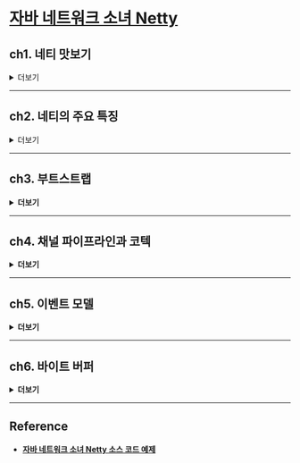 # [자바 네트워크 소녀 Netty](http://www.kyobobook.co.kr/product/detailViewKor.laf?ejkGb=KOR&mallGb=KOR&barcode=9788968482243&orderClick=LAG&Kc=)

## ch1. 네티 맛보기
<details>
<summary>더보기</summary>
<div markdown="1">

- [기본 에코 서버 만들기](./netty-example/src/main/java/ch1/echo/)
    - 텔넷 접속으로 `putty` 활용 (connection type : `Raw`)

- 데이터 이동의 방향성
    - 네티는 이벤트를 인바운드(Inbound) 이벤트와 아웃바운드(Outbound) 이벤트로 구분한 추상화 모델 제공

        ![image](https://user-images.githubusercontent.com/59307414/156346568-3286825f-b641-4624-8937-1e4924ed6f6a.png)

</div>
</details>

---

## ch2. 네티의 주요 특징

<details>
<summary>더보기</summary>
<div markdown="1">

> 네티는 <b>비동기 이벤트 기반</b> 네트워크 애플리케이션 프레임워크로써 유지보수를 고려한 고성능 <b>프로토콜 서버</b>와 클라이언트를 <b>빠르게 개발할 수 있다.

- [블로킹 서버와 논블로킹 서버](./netty-example/src/main/java/ch2/)
    - `ServerSocket` vs `ServerSocketChannel`
    - `serverSocketChannel.configureBlocking(false)` : ServerSocketChannel blocking 설정 dafault 값은 true, non-blocking으로 쓰기 위해서는 configureBlocking(false) 설정

### 이벤트 기반 프로그래밍
- 이벤트를 먼저 정의해두고 발생한 이벤트에 따라서 코드가 실행되도록 프로그램을 작성
- ex. Non-Blocking Socket의 `Selector`를 사용한 I/O 이벤트 감지

</div>
</details>

---

## ch3. 부트스트랩

<details>
<summary>더보기</summary>
<div markdown="1">

- Bootstrap은 네트워크 애플리케이션의 동작 방식에 대한 설정을 담당
    - `Bootstrap` : 클라이언트 애플리케이션 담당
    - `ServerBootstrap` : 서버 애플리케이션 담당

### `group` : 이벤트 루프 설정
- 데이터 송수신 처리를 위한 이벤트 루프를 설정

```java
// 이벤트 루프 설정 API
@SuppressWarnings("unchecked")
public B group(EventLoopGroup group) {
    if (group == null) {
        throw new NullPointerException("group");
    }
    if (group != null) {
        throw new IllegalStateException("group set already");
    }
    // 하나의 이벤트 루프만 설정
    this.group = group;
    return (B) this;
}
```

### `channel` : 소켓 입출력 모드 설정
- 소켓의 입출력 모드를 설정
- 부트스트랩의 channel 메서드에 드록된 소켓 채널 생성 클래스가 소켓 채널을 설정

|클래스|내용|
|---|---|
|`LocalServerChannel.class`|하나의 자바 가상머신에서 가사 통신을 위한 서버 소켓 채널을 생성하는 클래스|
|`OioServerSocketChannel.class`|블로킹 모드의 서버 소켓 채널을 생성하는 클래스|
|`NioServerSocketChannel.class`|논블로킹 모드의 서버 소켓 채널을 생성하는 클래스|
|`EpollServerSocketChannel.class`|리눅스 커널의 epoll 입출력 모드를 지원하는 서버 소켓 클래스(windows에서 실행 시 에러)|
|`OioSctpServerSocketChannel.class`|SCTP 전송 계층을 사용하는 블로킹 모드의 서버 소켓 채널|
|`NioSctpServerSocketChannel.class`|SCTP 전송 계층을 사용하는 논블로킹 모드의 서버 소켓 채널|
|`NioUdtByteAcceptorChannel.class`|UDT 프로토콜을 지원하는 논블로킹 모드의 서버 소켓 채널을 생성하는 클래스, 내부적으로 스트림 데이터를 처리하도록 구현되어 있음|
|`NioUdtMessageAcceptorChannel.class`|UDT 프로토콜을 지원하는 논블로킹 모드의 서버 소켓 채널을 생성하는 클래스, 내부적으로 데이터그램 패킷을 처리하도록 구현되어 있음|

> [SCTP(Stream Control Transmission Protocol)](https://ko.wikipedia.org/wiki/%EC%8A%A4%ED%8A%B8%EB%A6%BC_%EC%A0%9C%EC%96%B4_%EC%A0%84%EC%86%A1_%ED%94%84%EB%A1%9C%ED%86%A0%EC%BD%9C)

- 스트림 제어 전송 프로토콜
- 전송 계층의 프로토콜로 UDP 메시지 스트리밍 특성과 TCP의 연결형 및 신뢰성 제공 특성을 조합한 프로토콜
- TCP처럼 연결지향적 프로토콜이며 혼잡 제어를 통해 신뢰성 있는 순차적 메시지 전송을 보장

- TCP와 SCTP handshake

    ![tcp-sctp-handshake](https://user-images.githubusercontent.com/59307414/158057493-9f990e65-98ff-4206-bca1-6b91490df3aa.png)


- TCP와 SCTP 종료

    ![tcp-sctp-close](https://user-images.githubusercontent.com/59307414/158057428-56714f22-b6b0-43a4-a93d-e737569ebc6c.png)

    - SCTP에서 반 닫힘(Half Closed) 상태를 지원하지 않음
    - TCP 연결에서 반 닫힘 상태는 TCP 연결 해제를 요청하는 측의 `FIN`패킷에 대한 결과로 상대방의 `ACK`와 `FIN`패킷을 받은 상태를 의미하고, 이 상태에서 커널의 포트 상태가 `TIME_WAIT`으로 변경
    - SCTP에서는 `TIME_WAIT` 상태가 존재하지 않음

> UDT(UDP-based Data Transfer)
- 애플리케이션 계층의 UDP 기반의 프로토콜
- 신뢰성 있는 데이터 전송 프로토콜로 애플리케이션 계층에 속하기 때문에 특정 하드웨어나 플랫폼에 종속적이지 않음
- 기존 UDP와 다르게 여결 유지를 지원하며 양뱡향 통신을 지원

### channelFactory - 소켓 입출력 모드 설정
- channel 메서드와 동일하게 소켓의 입출력 모드를 설정하는 API

### handler - 서버 소켓 채널의 이벤트 핸들러 설정
- 서버 소켓 채널의 이벤트를 처리할 핸들러 설정 API

### childHandler - 소켓 채널의 데이터 가공 핸들러 설정
- 클라이언트 소켓 채널로 송수신되는 데이터를 가공하는 데이터 핸들러 설정 API

</div>
</details>

---

## ch4. 채널 파이프라인과 코텍

<details>
<summary>더보기</summary>
<div markdown="1">

- `채널 파이프라인` : 채널에서 발생한 이벤트가 이동하는 통로
- 이 통로를 통해서 이동하는 이벤트를 처리하는 클래스가 `이벤트 핸들러`
- 이 이벤트 핸들러를 상속받아서 구현한 구현체들이 `코덱`
    - 자주 사용하는 이벤트 핸들러를 미리 구현해둔 묶음은 `io.netty.handler.codec` 패키지에 존재

### 채널 파이프라인
- 파이프라인 구조

    ![channel-pipline](https://user-images.githubusercontent.com/59307414/158058547-d62a15f0-7244-484c-aca8-7afeb50a9aeb.png)

    - 네티의 이벤트 흐름은 전기의 흐름과 유사
    - 발전소(채널)에서 발생한 전기(이벤트)가 전선(채널 파이프라인)을 타고 가정으로 이동
    - 가정에서는 콘센트/멀티탭(이벤트 핸들러)를 통해 가전제품(이벤트 처리 코드)을 연결해놓고 기능이 작동

```java
public static void main(String[] args) throws Exception {
    EventLoopGroup bossGroup = new NioEventLoopGroup(1);
    EventLoopGroup workerGroup = new NioEventLoopGroup();
    try {
        ServerBootstrap b = new ServerBootstrap();
        b.group(bossGroup, workerGroup)
                .channel(NioServerSocketChannel.class)
                .childHandler(new ChannelInitializer<SocketChannel>() { // ①
                    @Override
                    public void initChannel(SocketChannel ch) { // ②
                        ChannelPipeline p = ch.pipeline(); // ③
                        p.addLast(new EchoServerHandler()); // ④
                    }
                });

        ChannelFuture f = b.bind(8888).sync();

        f.channel().closeFuture().sync();
    }
    finally {
        workerGroup.shutdownGracefully();
        bossGroup.shutdownGracefully();
    }
}
```

- ① : `childHandler` 메서드를 통해서 연결된 클라이언트 소켓 채널이 사용할 채널 파이프라인 설정
- ② : 클라이언트 소켓 채널이 생성될 때 자동으로 호출(`initChannel` 메서드), 파이프라인 설정
- ③ : `initChannel` 메서드의 인자로 입력된 소켓 채널(연결된 클라이언트 소켓 채널)에 설정된 채널 파이프라인을 가져옴
- ④ : `add` 메서드를 통해 이벤트 핸들러 등록


### 이벤트 핸들러  
- 네티는 소켓 채너에서 발생하는 이벤트를 인바운드(inbound) 이벤트와 아웃바운드(outbound) 이벤트로 추상화

#### 인바운드(inbound) 이벤트
- 발생 순서

    ![inbound-event](https://user-images.githubusercontent.com/59307414/158059146-4941356c-966b-48b7-a6c1-028819479773.png)

- `channelRegistered`
    - 서버에서는 아래의 상황에서 발생
        - 서버 소켓 채널을 생성할 때
        - 새로운 클라이언트가 서버에 접속하여 클라이언트 소켓 채널이 생성될 때
    - 클라이언트에서는 서버 접속을 위한 connect 메서드를 수행할 때 이벤트 발생

- `channelActive`
    - `channelRegistered` 이벤트 이후에 발생
    - 채널이 생성되고 이벤트 루프에 등록된 이후에 네티 API를 사용하여 채널 입출력을 수행할 상태가 되었음을 알려줌
    - 아래의 상황에서 사용하기 적합함
        - 서버에 연결된 클라이언트의 연결 개수를 셀 때
        - 서버에 연결된 클라이언트에게 최초 연결에 대한 메세지를 전송할 때
        - 클라이언트가 연결된 서버에 최초로 메세지를 전송할 때
        - 클라이턴트가 서버에 연결된 상태에 대한 작업이 필요할 때
    - 서버 또는 클라이언트가 상대방에 연결한 직후 최초 한 번 수행할 작업을 처리하기에 적합

- `channelRead`
    - 데이터 수신

- `channelReadComplete`
    - 데이터 수신 완료
    
    > `channelRead` vs  `channelReadComplete`
    > - 클라이언트가 서버로 'A', 'B', 'C'라는 데이터를 순차적으로 전송한 경우
    > - 서버에서는 'A', 'B', 'C' 각각의 데이터를 전송받았을 때 `channelRead` 이벤트 발생
    > - 이후에 ByteBuf 인터페이스 구현체를 통해 입력받은 객체의 데이터가 'ABC'인 경우 `channelReadComplete` 이벤트 발생
    > `channelRead`이벤트는 채널에 데이터가 있을 때 발생하고, `channelReadComplete` 이벤트는 채널의 데이터를 다 읽어서 더 이상 데이터가 없을 때 발생
    
- `channelInactive`
    - 채널이 비활성화되었을 때 발생
    - 이벤트가 발생한 이후에는 채널에 대한 입출력 작업을 수행할 수 없음

- `channelUnregisterd`
    - 채널이 이벤트 루프에서 제거되었을 때 발생
    - 이벤트를 수신한 이후에는 채널에서 발생한 이벤트를 처리할 수 없음

#### 아웃바운드(outbound) 이벤트
- 소켓 채널에서 발생하는 이벤트 중 네티 사용자(개발자)가 요청한 동작에 해당하는 이벤트를 말함
    - 연결 요청
    - 데이터 전송
    - 소켓 닫기
- `ChannelOutboundHandler` 인터페이스로 제공
    - 모든 `ChannelOutboundHandler` 이벤트는 `ChannelHandlerContext` 객체를 인수로 받음

- `bind`
    - 서버 소켓 채널이 클라이언트의 연결을 대기하는 IP와 Port가 설정되었을 때 발생

- `connect`
    - 클라이언트 소켓 채널이 서버에 연결되었을 때 발생

- `disconnect`
    - 클라이언트 소켓 채널이 끊어졌을 때 발생

- `close`
    - 클라이언트 소켓 채널의 연결이 닫혔을 때 발생

- `write`
    - 소켓 채널에 데이터가 기록되었을 때 발생
    - 소켓 채널에 기록된 데이터 버퍼가 인수로 입력

- `flush`
    - 소켓 채널에 대한 flush 메서드가 호출되었을 때 발생
    - 별도의 인수 없음

### 코덱
> `송신데이터` → `인코딩` → `소켓 채널` → `디코딩` → `수신 데이터`
- `ChannelOutboundHandler` : 인코더 역할
- `ChannelInboundHandler` : 디코더 역할

</div>
</details>

---

## ch5. 이벤트 모델

<details>
<summary>더보기</summary>
<div markdown="1">

- 이벤트 루프 기반 프레임워크
    - JS : Node.js, ...
    - Java : Vert.x, Netty, ...

### 이벤트 루프(Event Loop)
- 이벤트 기반 애플리케이션이 이벤트를 처리하는 방법은 크게 두 가지

1. 이벤트 리스너와 이벤트 처리 스레드 활용
    - 이벤트를 처리하는 로직을 가진 이벤트 메서드를 대상 객체의 이벤트 리스너로 등록
    - 객체에 이벤트가 발생했을 때 이벤트 처리 스레드에서 등록된 메서드를 수행

2. 이벤트 큐 활용
    - 이벤트 큐에 이벤트를 등록하고 이벤트 루프가 큐에 접근하여 처리

### 단일 스레드와 다중 스레드 이벤트 루프
|구분|장점|단점|
|---|---|---|
|단일 스레드|- 단순하고 예측 가능한 동작<br>- 이벤트가 발생한 순서대로 수행|- 다중 코어 CPU를 효율적으로 사용하지 못함<br>- node.js의 경우 다중 인스턴스를 실행해서 보완하기도 함|
|다중 스레드|- 다중 코어 CPU를 효율적으로 사용<br>- 전체 처리 시간 단축|- 구현이 복잡<br>- 스레드 경합 발생<br>- 이벤트의 발생 순서와 실행 순서의 불일치|

- 애플리케이션을 다중 스레드로 구현하면 전체 처리 시간을 단축할 수 있음
- 하지만 다중 스레드의 장점을 얻기 위해 스레드의 개수를 너무 많이 설정하거나 제한하지 않으면 과도한 garbage collection이 발생하거나 Out of Memory 에러가 발생할 수 있음
- 다중 스레드 아키텍처는 자원을 효율적으로 사용하지만 context switching 비용과 스레드 경합이라는 단점도 존재
- 다중 스레드 구현 시 초기에 스레드가 증가할 때는 처리량이 증가하지만 최대 성능을 기점으로 처리량이 줄어듦
    - 최대 성능에 도달, 시스템의 CPU 사용률이 100%에 근접하게 되는 순간 스레드의 개수가 더 늘어나면 스레드 경합으로 이해 CPU 사용률이 100%인 상태에서 오히려 처리량은 감소
- 따라서 사용하는 시스템에 적정한 수치로 스레드 개수를 설정해야 함
    - 스레드 개수의 적정 수치를 찾기 위해서 애플리케이션 부하 테스트 도구 사용 : `JMeter`, `nGrinder`, ...

### 네티 이벤트 루프
- 네티는 단일/다중 스레드 이벤트 루프 모두 사용 가능
- 다중 스레드 이벤트 루프

    ![image](https://user-images.githubusercontent.com/59307414/158062006-10bf0aa2-b101-464c-8f3e-e94d568b9c50.png)

    - 객체가 Event 1부터 Event 4까지 이벤트를 발생한 상황
    - 이벤트 루프 스레드에서 Event 1과 Event 2를 처리하고, 먼저 수행이 완료된 이벤트 루프 스레드가 Event 3를 처리하게 됨
    - 이벤트 루프 스레드 2가 먼저 수행이 완료되면 Event 3는 이벤트 루프 스레드 2에서 작업이 수행
    - 만약 Evnet 3가 먼저 작업이 완료된다면 이벤트 발생 순서와 다르게 이벤트 처리 순서는 Event 2, 3, 1, 4 순으로 처리되면서 발생 순서와 실행 순서가 일치하지 않게 됨

- 네티의 이벤트 루프와 채널의 구조

    - 네티는 다중 스레드 이벤트 루프를 사용함에도 불구하고 이벤트 발생 순서와 실행 순서를 일치시킬 수 있음

    ![image](https://user-images.githubusercontent.com/59307414/158062359-63579fe1-773f-4441-a95f-c8be13eb9dcd.png)

    - 아래 3가지 특징을 통해 네티의 이벤트 루프는 이벤트 발생 순서와 실행 순서를 일치시킴

        > - 네티의 이벤트는 채널에서 발생함
        > - 이벤트 루프 객체는 이벤트 큐를 가짐
        > - 네티의 채널은 하나의 이벤트 루프에 등록됨
    
    - 이벤트 루프들이 이벤트 큐를 공유하는 경우 발생 순서와 처리 순서의 불일치가 발생
    - 네티는 이벤트 큐를 이벤트 루프 스레드의 내부에 둠으로써 원인을 제거

### 네티 비동기 I/O 처리
- 네티는 비동기 호출을 위한 두 가지 패턴을 제공
    - 1. 리액터 패턴의 구현체인 이벤트 핸들러
    - 2. 퓨처(Future) 패턴
- 퓨처 패턴은 미래에 완료될 작업을 등록하고, 처리 결과를 확인하는 객체를 통해서 작업의 완료를 확인
- 퓨처 패턴은 메서드를 호출하는 즉시 퓨처 객체를 돌려준다.
> Ex. 빵집에 빵을 예약하고 정해진 시간에 받으러 가는 경우
> 1. 빵집에서 빵을 주문하고 계산을 하면, 빵의 주문서를 받는다.
> 2. 빵이 완성되고 정해진 시간에 빵집을 찾아가면 주문서와 빵을 교환한다.

```java
public class SpecialCake {
    public static void main(String[] args) {
        Bakery bakery = new Bakery();

        // 빵을 주문하고 주문서를 받는다.
        Future future = bakery.orderCake();

        // 다른 일을 하다가
        doSomething();

        // 빵이 완성되었는지 확인한다.
        if (future.isDone()) {
            Cake cake = future.getCake();
        } else {
            while(future.isDone() != true) {
                // 다른 일을 한다.
                doSomething();
            }
            Cake cake = future.getCake();
        }
    }
}
```

#### Netty에서 퓨처 패턴
```java
public class EchoServer {
    public static void main(String[] args) throws Exception {
        EventLoopGroup bossGroup = new NioEventLoopGroup(1);
        EventLoopGroup workerGroup = new NioEventLoopGroup();
        try {
            ServerBootstrap b = new ServerBootstrap();
            b.group(bossGroup, workerGroup)
                    .channel(NioServerSocketChannel.class)
                    .childHandler(new ChannelInitializer<SocketChannel>() {
                        @Override
                        public void initChannel(SocketChannel ch) {
                            ChannelPipeline p = ch.pipeline();
                            p.addLast(new EchoServerHandler());
                        }
                    });

            ChannelFuture future = b.bind(8888).sync();     // ①
            future.channel().closeFuture().sync();          // ②
        }
        finally {
            workerGroup.shutdownGracefully();
            bossGroup.shutdownGracefully();
        }
    }
}
```
- ①
    - 8888번 포트를 사용하도록 바인드하는 비동기 bind 메서드를 호출
    - bind 메서드는 포트 바인딩이 완료되기 전에 ChannelFuture 객체를 반환
    - sync 메서드는 주어진 ChannelFuture 객체의 작업이 완료될 때까지 블로킹
    - 따라서 bind 메서드의 처리가 완료될 때 sync 메서드도 같이 완료
- ②
    - future 객체를 통해서 채널을 얻어 오고,
    - 바인드가 완료된 서버 채널의 CloseFuture 객체를 반환
    - CloseFuture 객체는 채널의 연결이 종료될 때 연결 종료를 이벤트를 받음

</div>
</details>

---

## ch6. 바이트 버퍼

<details>
<summary>더보기</summary>
<div markdown="1">

- 자바 바이트 버퍼 vs 네티 바이트 버퍼

### 자바 NIO 바이트 버퍼
- ByteBuffer, CharBuffer, IntBuffer, ShortBuffer, ...
- 바이트 버퍼 클래스는 내부의 배열 상태를 관리하는 세 가지 속성을 가지고 있음

#### 바이트 버퍼 클래스의 속성 세 가지
1. `capacity`
- 버퍼에 저장할 수 있는 데이터의 최대 크기로 한 번 정하면 변경이 불가능
- 버퍼를 생성할 때 생성자의 인수로 인력한 값

2. `position`
- 읽기 또는 쓰기가 작업 중인 위치, 버퍼 객체가 생성될 때 0으로 초기화
- 데이터 입력(put 메서드)이나 데이터 조회(get 메서드) 호출 시 자동으로 증가

3. `limit`
- 읽고 쓸 수 있는 버퍼 공간의 최대치
- limit 메서드로 값을 조절할 수 있으나 capacity 값보다 크게 설정할 수 없음

#### 자바 바이트 버퍼 생성 메서드 세 가지
1. `allocate` : 힙 버퍼 생성
- JVM 힙 영역에 바이트 버퍼를 생성
- 메서드의 인수는 생성할 바이트 버퍼의 크기이며 capacity의 값으로 설정
- 생성되는 바이트 버퍼의 값은 모두 0으로 초기화

2. `allocateDirect` : 다이렉트 버퍼 생성
- JVM 힙 영역이 아닌 운영체제의 커널 영역에 바이트 버퍼를 생성
- allocateDirect 메서드는 ByteBuffer 추상 클래스만 사용 가능 -> 다이렉트 버퍼는 ByteBuffer로만 생성 가능
- 메서드 인수는 allocate와 마찬가지로 생성할 바이트 버퍼의 크기이며 capacity의 값으로 설정
- 생성되는 바이트 버퍼의 값은 모두 0으로 초기화

3. `wrap`
- 입력된 바이트 배열을 사용해서 바이트 버퍼를 생성
- 입력에 사용된 바이트 배열이 변경되면 wrap 메서드를 사용해서 생성한 바이트 버퍼의 내용도 변경

#### 자바 바이트 버퍼 사용법
```java
public void ByteBufferFuction1() {
    ByteBuffer buffer = ByteBuffer.allocate(11);

    buffer.put((byte) 1);
    buffer.put((byte) 2);
    buffer.put((byte) 3);


    // put 메서드를 사용하면서 position이 증가(+1)돼서 3이 출력되지 않음
    System.out.println(buffer.get());       // 0
    System.out.println(buffer.position())   // 4
    
    // rewind 메서드를 통해 position을 0으로 변경해줘야 됨
    buffer.rewind();
    System.out.println(buffer.get()); // 1
}
```
- get, put 메서드 모두 호출하게 되면 postion이 증가
- rewind 메서드를 사용하면 position을 0으로 변경

```java
public void ByteBufferFuction2() {
    byte[] temp = {1, 2, 3, 4, 5, 0, 0, 0, 0, 0, 0};

    // wrap 메서드로 버퍼 생성
    ByteBuffer buffer = ByteBuffer.wrap(temp);

    System.out.println(buffer.position());   // 0
    System.out.println(buffer.limit());      // 11

    System.out.println(buffer.get());        // 1
    System.out.println(buffer.get());        // 2
    System.out.println(buffer.get());        // 3
    System.out.println(buffer.position());   // 현재 position : 3

    buffer.flip();
    System.out.println(buffer.position());   // 0
    // flip 메서드로 인해 limit이 flip 메서드 직전의 position 값으로 변경
    System.out.println(buffer.limit());      // 3
}
```
- flip 메서드는 get, put 메서드가 호출된 이후의 position 정보를 저장


#### 자바 바이트 버퍼 정리
- 자바 바이트 버퍼는 사용할 때 읽기와 쓰기를 분리해서 생각해야 되고, 멀티 스레드 환경에서 바이트 버퍼를 공유하지 않아야 됨
- 네티는 이런 자바 바이트 버퍼의 문제를 해결하기 위해 읽기를 위한 인덱스와 쓰기를 위한 인덱스를 구분해서 제공

### 네티 바이트 버퍼
- 읽기 인덱스와 쓰기 인덱스 구분
- flip 메서드없이 읽기/쓰기 가능
- 가변 바이트 버퍼
- 바이트 버퍼 풀
- 복합 버퍼
- 자바 바이트 버퍼와 네티 바이트 버퍼 상호 변환

#### 네티 바이트 버퍼 생성 방법
- 네티 바이트 버퍼는 자바 바이트 버퍼와 달리 프레임워크 레벨의 바이트 버퍼 풀을 제공
- 이 바이트 버퍼 풀을 이용해서 바이트 버퍼를 재사용
- 네티 바이트 버퍼를 생성할 때는 두 가지를 선택해야 됨
    - 풀링 여부
    - 다이렉트 버퍼 여부

#### 네티 바이트 버퍼의 종류와 생성 방법 네 가지
|버퍼 종류|풀링 사용|풀링 사용 X|
|:---:|:---:|:---:|
|힙 버퍼|`PooledHeapByteBuf`|`UnpooledHeapByteBuf`|
|다이렉트 버퍼|`PooledDirectByteBuf`|`UnpooledDirectByteBuf`|

|버퍼 생성 방법|풀링 사용|풀링 사용 X|
|:---:|:---:|:---:|
|힙 버퍼|`ByteBufAllocator.DEFAULT.heapBuffer()`|`Unpooled.buffer()`|
|다이렉트 버퍼|`ByteBufAllocator.DEFAULT.directBuffer()`|`Unpooled.directBuffer()`|
- 풀링을 사용하는 힙, 다이렉트 버퍼의 경우 `ByteBufAllocator` 하위 추상 구현체인 `PooledBufAllocator` 클래스로 생성

### 네티 바이트 버퍼 사용법
#### 읽기/쓰기

```java
public void NettyByteBufferFuction1() {
    // 네티 바이트 버퍼 생성 방법 4가지
    // 풀링 O, 힙 버퍼
    ByteBuf pooledHeapByteBuf = PooledBufAllocator.DEFAULT.heapBuffer(11);
    // 풀링 O, 다이렉트 버퍼
    ByteBuf pooledDirectByteBuf = PooledBufAllocator.DEFAULT.heapBuffer(11);
    // 풀링 X, 힙 버퍼
    ByteBuf unpooledHeapByteBuf = Unpooled.buffer(11);
    // 풀링 X, 다이렉트 버퍼
    ByteBuf unpooledDirectByteBuf = Unpooled.directBuffer(11);


    ByteBuf buf = PooledBufAllocator.DEFAULT.heapBuffer(11);

    // 정수 65537 작성 -> 4바이트 작성
    buf.writeInt(65537);

    // 읽어들일 수 있는 바이트 : 4
    System.out.println(buf.readableBytes());    // 4
    // 기록할 수 있는 바이트 : 7
    System.out.println(buf.writableBytes());    // 7 

    // 2 바이트 읽기 : 1
    // 65537 = 0x10001 -> 4바이트 패딩 : 0x00010001
    System.out.println(buf.readShort());        // 1

    // 읽어들일 수 있는 바이트는 4바이트에서 2바이트를 읽어서 2
    System.out.println(buf.readableBytes());    // 2
    // 기록할 수 있는 바이트는 그대로 7
    System.out.println(buf.writableBytes());    // 7

    // 남은 데이터 있는지 확인 : 2바이트 남음
    System.out.println(buf.isReadable());       // true

    // 버퍼 초기화
    buf.clear();

    // 읽어들일 수 있는 바이트 : 0
    System.out.println(buf.readableBytes());    // 0
    // 기록할 수 있는 바이트 : 11
    System.out.println(buf.writableBytes());    // 11 
}
```

#### 가변 크기 버퍼
- 자바 바이트 버퍼는 버퍼를 생성할 때 크기를 지정해야 하고, 한 번 생성된 바이트 버퍼의 크기를 변경할 수 없음
- 네티 바이트 버퍼는 생성된 바이트 버퍼의 크기를 동적으로 변경할 수 있음

```java
public void NettyByteBufferFuction2() {
    ByteBuf buf = PooledBufAllocator.DEFAULT.heapBuffer(11);

    String source = "hello world";

    // 버퍼에 11바이트 저장
    buf.writeBytes(source.getBytes());
    
    // 읽어들일 수 있는 바이트 : 11
    System.out.println(buf.readableBytes());    // 11
    // 기록할 수 있는 바이트 : 0
    System.out.println(buf.writableBytes());    // 0 

    // 버퍼에 저장된 문자열 확인
    System.out.println(buf.toString(Charset.defaultCharset())); // "hello world"


    // 버퍼 크기 감소
    buf.capacity(6);
    // 버퍼에 저장된 문자열 확인, capacity가 변경되면서 문자열이 잘려짐
    System.out.println(buf.toString(Charset.defaultCharset())); // "hello "

    // 버퍼 크기 증가
    buf.capacity(13);
    // 버퍼에 추가 저장
    buf.writeBytes("world".getBytes());
    // 버퍼에 저장된 문자열 확인, capacity가 변경되면서 추가 저장 가능
    System.out.println(buf.toString(Charset.defaultCharset())); // "hello world"

    // capacity 확인 : 13
    System.out.println(buf.capacity());    // 13
    // 읽어들일 수 있는 바이트 : 11
    System.out.println(buf.readableBytes());    // 11
    // 기록할 수 있는 바이트 : 2
    System.out.println(buf.writableBytes());    // 2 
}
```

#### 바이트 버퍼 풀링
- 바이트 버퍼 풀을 사용하면 버퍼를 할당하고 해제할 때 일어나는 가비지 컬렉션의 횟수를 감소할 수 있음

#### 바이트 버퍼 상호 변환
```java
public void NettyByteBufferFuction3() {
    String source = "hello world";

    ByteBuf buf = Unpooled.buffer(11);
    buf.writeBytes(source.getBytes());

    // 네티 바이트 버퍼를 자바 NIO 버퍼로 변환
    ByteBuffer nioByteBuffer = buf.nioBuffer();
    // 출력 확인
    System.out.println(new String(
        nioByteBuffer.array(),
        nioByteBuffer.arrayOffset(),
        nioByteBuffer.remaining()));        // "hello world"


    // 자바 NIO 버퍼를 네티 바이트 버퍼로 변환
    ByteBuffer byteBuffer = ByteBuffer.wrap(source.getBytes());
    ByteBuf nettyBuffer = Unpooled.wrappedBuffer(byteBuffer);
    // 출력 확인
    System.out.println(nettyBuffer.toString(Charset.defaultCharset())); // "hello world"
}
```

#### 채널과 바이트 버퍼 풀
- channelRead 메서드의 인수로 사용되는 바이트 버퍼는 네티 바이트 버퍼
- channelRead 메서드가 실행된 이후의 네티 바이트 버퍼는 바이트 버퍼 풀로 돌아감

```java
public class EchoServerHandler extends ChannelInboundHandlerAdapter {

    @Override
    public void channelRead(ChannelHandlerContext ctx, Object msg) {
        
        ByteBuf readMessage = (ByteBuf) msg;
        System.out.println(readMessage.toString(Charset.defaultCharset()));

        // ChannelHandlerContext를 통해서 네티 프레임워크에 초기화된 ByteBufAllocator 참조
        // ByteBufAllocator는 바이트 버퍼 풀을 관리하는 인터페이스
        // (설정에 따라 힙 또는 다이렉트 버퍼 풀 생성, 기본적으로 다이렉트 버퍼 풀 생성)
        ByteBufAllocator byteBufAllocator = ctx.alloc();

        // ByteBufAllocator의 buffer 메서드를 사용하여 생성된 바이트 버퍼는 ByteBufAllocator의 풀에서 관리
        // (release 메서드를 호출하면 버퍼 풀로 돌아감)
        ByteBuf newBuffer = byteBufAllocator.buffer();


        // newBuffer 사용


        // write 메서드의 인수로 버퍼가 입력되면 데이터를 채널에 기록하고 버퍼 풀로 돌아감
        ctx.write(msg);
    }

    @Override
    public void exceptionCaught(ChannelHandlerContext ctx, Throwable cause) {
        cause.printStackTrace();
        ctx.close();
    }
}
```

### 정리
- 네티로 애플리케이션을 작성할 때 반드시 네티 바이트 버퍼를 사용해야 하는 것은 아님
- 하지만 더 나은 성능을 제공하기 위해 네티 바이트 버퍼를 사용하는 것이 이득
- 자바 바이트 버퍼를 사용할 경우 반드시 호출해야 하는 flip 메서드를 호출하지 않아도 되기 때문에 애플리케이션 버그 발생률을 많이 낮출 수 있음
- 네티 바이트 버퍼 풀을 사용하여 가비지 컬렉션 빈도를 낮추며 더 빠르고 안정적인 애플리케이션을 개발할 수 있음

</div>
</details>

---

## Reference
- [자바 네트워크 소녀 Netty 소스 코드 예제](https://github.com/krisjey/netty.book.kor)